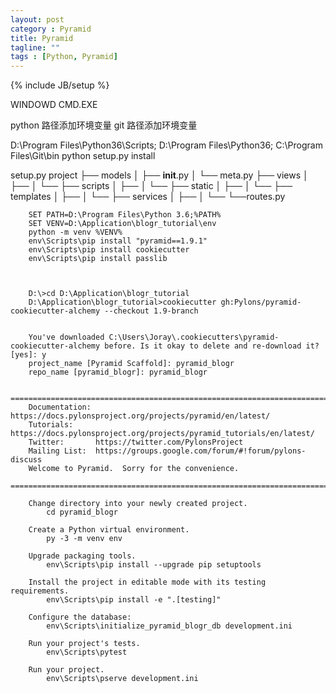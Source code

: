 ```yaml
---
layout: post
category : Pyramid
title: Pyramid
tagline: ""
tags : [Python, Pyramid]
---
```

{% include JB/setup %}




WINDOWD 
CMD.EXE


python 路径添加环境变量
git 路径添加环境变量

D:\Program Files\Python36\Scripts\;
D:\Program Files\Python36\;
C:\Program Files\Git\bin
python setup.py install


setup.py
project
├── models
│   ├── __init__.py
│   └── meta.py
├── views
│   ├── 
│   └──
├── scripts
│   ├── 
│   └──
├── static
│   ├── 
│   └──
├── templates
│   ├── 
│   └──
├── services
│   ├── 
│   └──
└──routes.py




        SET PATH=D:\Program Files\Python 3.6;%PATH%
        SET VENV=D:\Application\blogr_tutorial\env
        python -m venv %VENV%
        env\Scripts\pip install "pyramid==1.9.1"
        env\Scripts\pip install cookiecutter
        env\Scripts\pip install passlib

        

        D:\>cd D:\Application\blogr_tutorial
        D:\Application\blogr_tutorial>cookiecutter gh:Pylons/pyramid-cookiecutter-alchemy --checkout 1.9-branch
        
        
        You've downloaded C:\Users\Joray\.cookiecutters\pyramid-cookiecutter-alchemy before. Is it okay to delete and re-download it? [yes]: y
        project_name [Pyramid Scaffold]: pyramid_blogr
        repo_name [pyramid_blogr]: pyramid_blogr

        ===============================================================================
        Documentation: https://docs.pylonsproject.org/projects/pyramid/en/latest/
        Tutorials:     https://docs.pylonsproject.org/projects/pyramid_tutorials/en/latest/
        Twitter:       https://twitter.com/PylonsProject
        Mailing List:  https://groups.google.com/forum/#!forum/pylons-discuss
        Welcome to Pyramid.  Sorry for the convenience.
        ===============================================================================

        Change directory into your newly created project.
            cd pyramid_blogr

        Create a Python virtual environment.
            py -3 -m venv env

        Upgrade packaging tools.
            env\Scripts\pip install --upgrade pip setuptools

        Install the project in editable mode with its testing requirements.
            env\Scripts\pip install -e ".[testing]"

        Configure the database:
            env\Scripts\initialize_pyramid_blogr_db development.ini

        Run your project's tests.
            env\Scripts\pytest

        Run your project.
            env\Scripts\pserve development.ini
